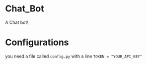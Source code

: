 # Chat_Bot
A Chat bot\

# Configurations
you need a file called `config.py` with a line `TOKEN = "YOUR_API_KEY"`

